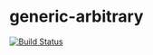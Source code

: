 # generic-arbitrary

[![Build Status](https://travis-ci.org/typeable/generic-arbitrary.svg?branch=master)](https://travis-ci.org/typeable/generic-arbitrary)
